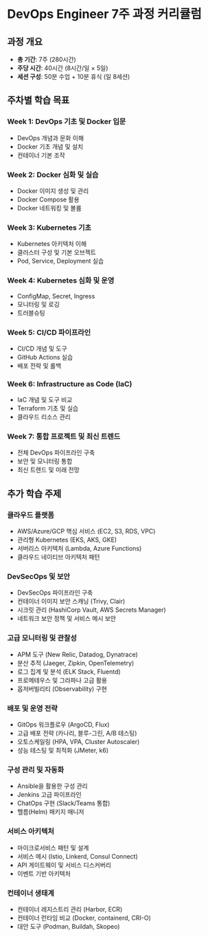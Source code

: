 # DevOps Engineer 7주 과정 커리큘럼

## 과정 개요
- **총 기간**: 7주 (280시간)
- **주당 시간**: 40시간 (8시간/일 × 5일)
- **세션 구성**: 50분 수업 + 10분 휴식 (일 8세션)

## 주차별 학습 목표

### Week 1: DevOps 기초 및 Docker 입문
- DevOps 개념과 문화 이해
- Docker 기초 개념 및 설치
- 컨테이너 기본 조작

### Week 2: Docker 심화 및 실습
- Docker 이미지 생성 및 관리
- Docker Compose 활용
- Docker 네트워킹 및 볼륨

### Week 3: Kubernetes 기초
- Kubernetes 아키텍처 이해
- 클러스터 구성 및 기본 오브젝트
- Pod, Service, Deployment 실습

### Week 4: Kubernetes 심화 및 운영
- ConfigMap, Secret, Ingress
- 모니터링 및 로깅
- 트러블슈팅

### Week 5: CI/CD 파이프라인
- CI/CD 개념 및 도구
- GitHub Actions 실습
- 배포 전략 및 롤백

### Week 6: Infrastructure as Code (IaC)
- IaC 개념 및 도구 비교
- Terraform 기초 및 실습
- 클라우드 리소스 관리

### Week 7: 통합 프로젝트 및 최신 트렌드
- 전체 DevOps 파이프라인 구축
- 보안 및 모니터링 통합
- 최신 트렌드 및 미래 전망

## 추가 학습 주제

### 클라우드 플랫폼
- AWS/Azure/GCP 핵심 서비스 (EC2, S3, RDS, VPC)
- 관리형 Kubernetes (EKS, AKS, GKE)
- 서버리스 아키텍처 (Lambda, Azure Functions)
- 클라우드 네이티브 아키텍처 패턴

### DevSecOps 및 보안
- DevSecOps 파이프라인 구축
- 컨테이너 이미지 보안 스캐닝 (Trivy, Clair)
- 시크릿 관리 (HashiCorp Vault, AWS Secrets Manager)
- 네트워크 보안 정책 및 서비스 메시 보안

### 고급 모니터링 및 관찰성
- APM 도구 (New Relic, Datadog, Dynatrace)
- 분산 추적 (Jaeger, Zipkin, OpenTelemetry)
- 로그 집계 및 분석 (ELK Stack, Fluentd)
- 프로메테우스 및 그라파나 고급 활용
- 옵저버빌리티 (Observability) 구현

### 배포 및 운영 전략
- GitOps 워크플로우 (ArgoCD, Flux)
- 고급 배포 전략 (카나리, 블루-그린, A/B 테스팅)
- 오토스케일링 (HPA, VPA, Cluster Autoscaler)
- 성능 테스팅 및 최적화 (JMeter, k6)

### 구성 관리 및 자동화
- Ansible을 활용한 구성 관리
- Jenkins 고급 파이프라인
- ChatOps 구현 (Slack/Teams 통합)
- 헬름(Helm) 패키지 매니저

### 서비스 아키텍처
- 마이크로서비스 패턴 및 설계
- 서비스 메시 (Istio, Linkerd, Consul Connect)
- API 게이트웨이 및 서비스 디스커버리
- 이벤트 기반 아키텍처

### 컨테이너 생태계
- 컨테이너 레지스트리 관리 (Harbor, ECR)
- 컨테이너 런타임 비교 (Docker, containerd, CRI-O)
- 대안 도구 (Podman, Buildah, Skopeo)